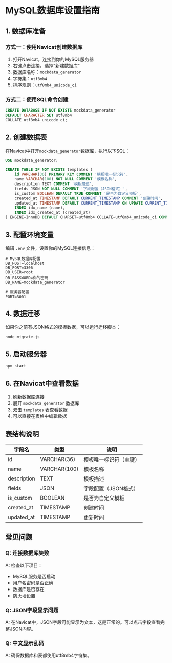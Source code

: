 # MySQL数据库设置指南

## 1. 数据库准备

### 方式一：使用Navicat创建数据库
1. 打开Navicat，连接到你的MySQL服务器
2. 右键点击连接，选择"新建数据库"
3. 数据库名称：`mockdata_generator`
4. 字符集：`utf8mb4`
5. 排序规则：`utf8mb4_unicode_ci`

### 方式二：使用SQL命令创建
```sql
CREATE DATABASE IF NOT EXISTS mockdata_generator 
DEFAULT CHARACTER SET utf8mb4 
COLLATE utf8mb4_unicode_ci;
```

## 2. 创建数据表

在Navicat中打开`mockdata_generator`数据库，执行以下SQL：

```sql
USE mockdata_generator;

CREATE TABLE IF NOT EXISTS templates (
    id VARCHAR(36) PRIMARY KEY COMMENT '模板唯一标识符',
    name VARCHAR(100) NOT NULL COMMENT '模板名称',
    description TEXT COMMENT '模板描述',
    fields JSON NOT NULL COMMENT '字段配置（JSON格式）',
    is_custom BOOLEAN DEFAULT TRUE COMMENT '是否为自定义模板',
    created_at TIMESTAMP DEFAULT CURRENT_TIMESTAMP COMMENT '创建时间',
    updated_at TIMESTAMP DEFAULT CURRENT_TIMESTAMP ON UPDATE CURRENT_TIMESTAMP COMMENT '更新时间',
    INDEX idx_name (name),
    INDEX idx_created_at (created_at)
) ENGINE=InnoDB DEFAULT CHARSET=utf8mb4 COLLATE=utf8mb4_unicode_ci COMMENT='字段模板表';
```

## 3. 配置环境变量

编辑 `.env` 文件，设置你的MySQL连接信息：

```env
# MySQL数据库配置
DB_HOST=localhost
DB_PORT=3306
DB_USER=root
DB_PASSWORD=你的密码
DB_NAME=mockdata_generator

# 服务器配置
PORT=3001
```

## 4. 数据迁移

如果你之前有JSON格式的模板数据，可以运行迁移脚本：

```bash
node migrate.js
```

## 5. 启动服务器

```bash
npm start
```

## 6. 在Navicat中查看数据

1. 刷新数据库连接
2. 展开 `mockdata_generator` 数据库
3. 双击 `templates` 表查看数据
4. 可以直接在表格中编辑数据

## 表结构说明

| 字段名 | 类型 | 说明 |
|--------|------|------|
| id | VARCHAR(36) | 模板唯一标识符（主键） |
| name | VARCHAR(100) | 模板名称 |
| description | TEXT | 模板描述 |
| fields | JSON | 字段配置（JSON格式） |
| is_custom | BOOLEAN | 是否为自定义模板 |
| created_at | TIMESTAMP | 创建时间 |
| updated_at | TIMESTAMP | 更新时间 |

## 常见问题

### Q: 连接数据库失败
A: 检查以下项目：
- MySQL服务是否启动
- 用户名密码是否正确
- 数据库是否存在
- 防火墙设置

### Q: JSON字段显示问题
A: 在Navicat中，JSON字段可能显示为文本，这是正常的。可以点击字段查看完整JSON内容。

### Q: 中文显示乱码
A: 确保数据库和表都使用utf8mb4字符集。